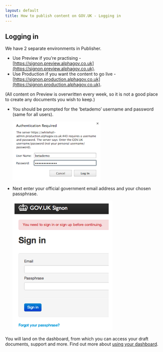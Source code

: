 ```yaml
---
layout: default
title: How to publish content on GOV.UK - Logging in
---
```


## Logging in


We have 2 separate environments in Publisher.

* Use Preview if you're practising - [https://signon.preview.alphagov.co.uk](https://signon.preview.alphagov.co.uk).
* Use Production if you want the content to go live - [https://signon.production.alphagov.co.uk](https://signon.production.alphagov.co.uk).

(All content on Preview is overwritten every week, so it is not a good place to create any documents you wish to keep.)

* You should be prompted for the ‘betademo’ username and password (same for all users).

   ![Get an account 5](get-an-account-5.png)
   
* Next enter your official government email address and your chosen passphrase.

   ![Logging in 1](logging-in.png)
  
You will land on the dashboard, from which you can access your draft documents, support and more. Find out more about [using your dashboard](http://alphagov.github.io/inside-government-admin-guide/your-account/your-dashboard). 
